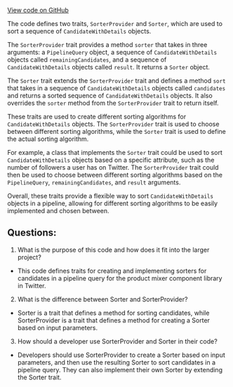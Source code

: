 [View code on GitHub](https://github.com/misbahsy/the-algorithm/product-mixer/component-library/src/main/scala/com/twitter/product_mixer/component_library/selector/sorter/SorterProvider.scala)

The code defines two traits, `SorterProvider` and `Sorter`, which are used to sort a sequence of `CandidateWithDetails` objects. 

The `SorterProvider` trait provides a method `sorter` that takes in three arguments: a `PipelineQuery` object, a sequence of `CandidateWithDetails` objects called `remainingCandidates`, and a sequence of `CandidateWithDetails` objects called `result`. It returns a `Sorter` object. 

The `Sorter` trait extends the `SorterProvider` trait and defines a method `sort` that takes in a sequence of `CandidateWithDetails` objects called `candidates` and returns a sorted sequence of `CandidateWithDetails` objects. It also overrides the `sorter` method from the `SorterProvider` trait to return itself. 

These traits are used to create different sorting algorithms for `CandidateWithDetails` objects. The `SorterProvider` trait is used to choose between different sorting algorithms, while the `Sorter` trait is used to define the actual sorting algorithm. 

For example, a class that implements the `Sorter` trait could be used to sort `CandidateWithDetails` objects based on a specific attribute, such as the number of followers a user has on Twitter. The `SorterProvider` trait could then be used to choose between different sorting algorithms based on the `PipelineQuery`, `remainingCandidates`, and `result` arguments. 

Overall, these traits provide a flexible way to sort `CandidateWithDetails` objects in a pipeline, allowing for different sorting algorithms to be easily implemented and chosen between.
## Questions: 
 1. What is the purpose of this code and how does it fit into the larger project?
- This code defines traits for creating and implementing sorters for candidates in a pipeline query for the product mixer component library in Twitter.

2. What is the difference between Sorter and SorterProvider?
- Sorter is a trait that defines a method for sorting candidates, while SorterProvider is a trait that defines a method for creating a Sorter based on input parameters.

3. How should a developer use SorterProvider and Sorter in their code?
- Developers should use SorterProvider to create a Sorter based on input parameters, and then use the resulting Sorter to sort candidates in a pipeline query. They can also implement their own Sorter by extending the Sorter trait.